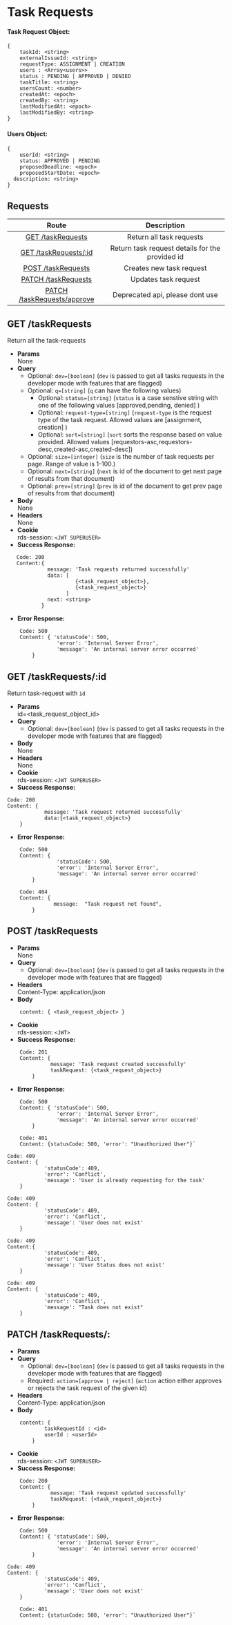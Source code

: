 
# Task Requests
#### Task Request Object:
```
{
    taskId: <string>
    externalIssueId: <string>
    requestType: ASSIGNMENT | CREATION
    users : <Array<users>>
    status : PENDING | APPROVED | DENIED
    taskTitle: <string>
    usersCount: <number>
    createdAt: <epoch>
    createdBy: <string>
    lastModifiedAt: <epoch>
    lastModifiedBy: <string>
}
```
#### Users Object:
```
{
	userId: <string>
	status: APPROVED | PENDING 
	proposedDeadline: <epoch>
	proposedStartDate: <epoch>
  description: <string>
}
```

## **Requests**

|               Route                |    Description    |
| :--------------------------------: | :---------------: |
|      [GET /taskRequests](#get-task-requests)      | Return all task requests |
|      [GET /taskRequests/:id](#get-task-requests-id)      | Return task request details for the provided id |
|     [POST /taskRequests](#post-task-requests)     | Creates new task request  |
|     [PATCH /taskRequests](#patch-task-requests) |   Updates task request   |
|     [PATCH /taskRequests/approve](#patch-task-requests-approve) |   Deprecated api, please dont use  |


## **GET /taskRequests**

Return all the task-requests

- **Params**  
  None
- **Query**  
  - Optional: `dev=[boolean]` (`dev` is passed to get all tasks requests in the developer mode with features that are flagged)
  - Optional: `q=[string]` (`q` can have the following values)
      - Optional: `status=[string]` (`status` is a case senstive string with one of the following values [approved,pending, denied] )
      - Optional: `request-type=[string]` (`request-type` is the request type of the task request. Allowed values are [assignment, creation] )
      - Optional: `sort=[string]` (`sort` sorts the response based on value provided. Allowed values [requestors-asc,requestors-desc,created-asc,created-desc])
  - Optional: `size=[integer]` (`size` is the number of task requests per page. Range of value is 1-100.)
  - Optional: `next=[string]` (`next` is id of the document to get next page of results from that document)
  - Optional: `prev=[string]` (`prev` is id of the document to get prev page of results from that document)
- **Body**  
  None
- **Headers**  
  None
- **Cookie**  
  rds-session: `<JWT SUPERUSER>`
- **Success Response:**
 ```
	Code: 200
	Content:{
			  message: 'Task requests returned successfully'
			  data: [
			           {<task_request_object>},
			           {<task_request_object>}
			        ]
			  next: <string>
			}
```
  - **Error Response:**
``` 
    Code: 500
	Content: { 'statusCode': 500, 
				'error': 'Internal Server Error', 
				'message': 'An internal server error occurred' 
		}
```
## **GET /taskRequests/:id**

Return task-request with `id`

- **Params**  
  id=<task_request_object_id>
- **Query**  
  - Optional: `dev=[boolean]` (`dev` is passed to get all tasks requests in the developer mode with features that are flagged)
 - **Body**  
  None
- **Headers**  
  None
- **Cookie**  
  rds-session: `<JWT SUPERUSER>`
- **Success Response:**
```
Code: 200
Content: {
			message: 'Task request returned successfully'
			data:{<task_request_object>}
	}
```
  - **Error Response:**
``` 
    Code: 500
	Content: { 
				'statusCode': 500, 
				'error': 'Internal Server Error', 
				'message': 'An internal server error occurred' 
		}
```
```
	Code: 404
	Content: {
			   message:  "Task request not found",
		}
```

## **POST /taskRequests**

- **Params**  
  None
- **Query**  
    - Optional: `dev=[boolean]` (`dev` is passed to get all tasks requests in the developer mode with features that are flagged)
- **Headers**  
  Content-Type: application/json
- **Body** 
```
	content: { <task_request_object> }
```
- **Cookie**  
  rds-session: `<JWT>`
- **Success Response:**
```
	Code: 201
	Content: {
			  message: 'Task request created successfully'
			  taskRequest: {<task_request_object>}
		}
```
  - **Error Response:**
``` 
    Code: 500
	Content: { 'statusCode': 500, 
				'error': 'Internal Server Error', 
				'message': 'An internal server error occurred' 
		}
```
```
	Code: 401
	Content: {statusCode: 500, 'error': "Unauthorized User"}`
```
```
Code: 409
Content: {
			'statusCode': 409,
			'error': 'Conflict',
			'message': 'User is already requesting for the task'
	}
```
```
Code: 409
Content: {
			'statusCode': 409,
			'error': 'Conflict',
			'message': 'User does not exist'
	}
```
```		
Code: 409
Content:{
			'statusCode': 409,
			'error': 'Conflict',
			'message': 'User Status does not exist'
	}
```
```
Code: 409
Content: {
			'statusCode': 409,
			'error': 'Conflict',
			'message': "Task does not exist"
	}
```
    
## **PATCH /taskRequests/:**

- **Params**  
- **Query**  
  - Optional: `dev=[boolean]` (`dev` is passed to get all tasks requests in the developer mode with features that are flagged)
  - Required: `action=[approve | reject]` (`action` action either approves or rejects the task request of the given id)
- **Headers**  
  Content-Type: application/json
- **Body** 
```
	content: {
			taskRequestId : <id>
			userId : <userId>
		}
```
- **Cookie**  
  rds-session: `<JWT SUPERUSER>`
- **Success Response:**
```
	Code: 200
	Content: {
			  message: 'Task request updated successfully'
			  taskRequest: {<task_request_object>}
		}
```
  - **Error Response:**
``` 
    Code: 500
	Content: { 'statusCode': 500, 
				'error': 'Internal Server Error', 
				'message': 'An internal server error occurred' 
		}
```
```
Code: 409
Content: {
			'statusCode': 409,
			'error': 'Conflict',
			'message': 'User does not exist'
	}
```
```
	Code: 401
	Content: {statusCode: 500, 'error': "Unauthorized User"}`
```
